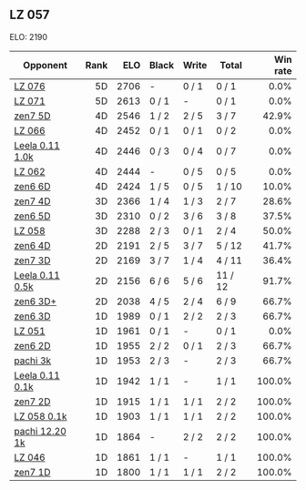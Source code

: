 ## LZ 057 ##

ELO: 2190

Opponent | Rank | ELO | Black | Write | Total | Win rate
---------|-----:|----:|-------|-------|-------|-------:
[LZ 076](LZ%20076.md) | 5D | 2706 | - | 0 / 1 | 0 / 1 | 0.0%
[LZ 071](LZ%20071.md) | 5D | 2613 | 0 / 1 | - | 0 / 1 | 0.0%
[zen7 5D](zen7%205D.md) | 4D | 2546 | 1 / 2 | 2 / 5 | 3 / 7 | 42.9%
[LZ 066](LZ%20066.md) | 4D | 2452 | 0 / 1 | 0 / 1 | 0 / 2 | 0.0%
[Leela 0.11 1.0k](Leela%200.11%201.0k.md) | 4D | 2446 | 0 / 3 | 0 / 4 | 0 / 7 | 0.0%
[LZ 062](LZ%20062.md) | 4D | 2444 | - | 0 / 5 | 0 / 5 | 0.0%
[zen6 6D](zen6%206D.md) | 4D | 2424 | 1 / 5 | 0 / 5 | 1 / 10 | 10.0%
[zen7 4D](zen7%204D.md) | 3D | 2366 | 1 / 4 | 1 / 3 | 2 / 7 | 28.6%
[zen6 5D](zen6%205D.md) | 3D | 2310 | 0 / 2 | 3 / 6 | 3 / 8 | 37.5%
[LZ 058](LZ%20058.md) | 3D | 2288 | 2 / 3 | 0 / 1 | 2 / 4 | 50.0%
[zen6 4D](zen6%204D.md) | 2D | 2191 | 2 / 5 | 3 / 7 | 5 / 12 | 41.7%
[zen7 3D](zen7%203D.md) | 2D | 2169 | 3 / 7 | 1 / 4 | 4 / 11 | 36.4%
[Leela 0.11 0.5k](Leela%200.11%200.5k.md) | 2D | 2156 | 6 / 6 | 5 / 6 | 11 / 12 | 91.7%
[zen6 3D+](zen6%203D+.md) | 2D | 2038 | 4 / 5 | 2 / 4 | 6 / 9 | 66.7%
[zen6 3D](zen6%203D.md) | 1D | 1989 | 0 / 1 | 2 / 2 | 2 / 3 | 66.7%
[LZ 051](LZ%20051.md) | 1D | 1961 | 0 / 1 | - | 0 / 1 | 0.0%
[zen6 2D](zen6%202D.md) | 1D | 1955 | 2 / 2 | 0 / 1 | 2 / 3 | 66.7%
[pachi 3k](pachi%203k.md) | 1D | 1953 | 2 / 3 | - | 2 / 3 | 66.7%
[Leela 0.11 0.1k](Leela%200.11%200.1k.md) | 1D | 1942 | 1 / 1 | - | 1 / 1 | 100.0%
[zen7 2D](zen7%202D.md) | 1D | 1915 | 1 / 1 | 1 / 1 | 2 / 2 | 100.0%
[LZ 058 0.1k](LZ%20058%200.1k.md) | 1D | 1903 | 1 / 1 | 1 / 1 | 2 / 2 | 100.0%
[pachi 12.20 1k](pachi%2012.20%201k.md) | 1D | 1864 | - | 2 / 2 | 2 / 2 | 100.0%
[LZ 046](LZ%20046.md) | 1D | 1861 | 1 / 1 | - | 1 / 1 | 100.0%
[zen7 1D](zen7%201D.md) | 1D | 1800 | 1 / 1 | 1 / 1 | 2 / 2 | 100.0%
